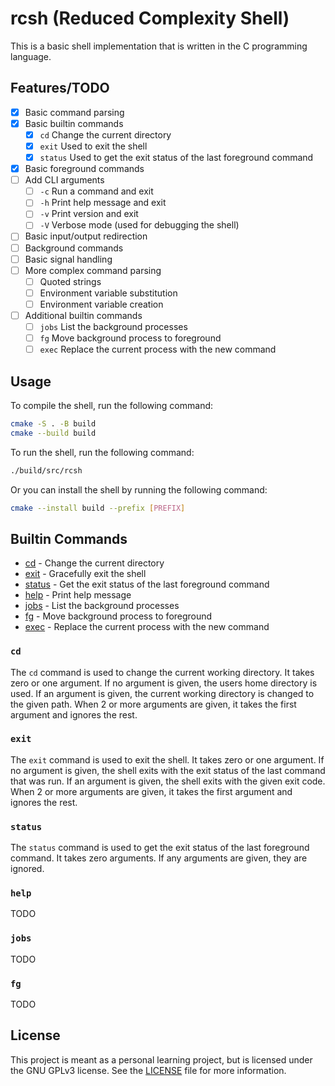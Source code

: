 # rcsh (Reduced Complexity Shell)

This is a basic shell implementation that is written in the C programming
language.

## Features/TODO

- [X] Basic command parsing
- [X] Basic builtin commands
    - [X] `cd` Change the current directory
    - [X] `exit` Used to exit the shell
    - [X] `status` Used to get the exit status of the last foreground command
- [X] Basic foreground commands
- [ ] Add CLI arguments
    - [ ] `-c` Run a command and exit
    - [ ] `-h` Print help message and exit
    - [ ] `-v` Print version and exit
    - [ ] `-V` Verbose mode (used for debugging the shell)
- [ ] Basic input/output redirection
- [ ] Background commands
- [ ] Basic signal handling
- [ ] More complex command parsing
    - [ ] Quoted strings
    - [ ] Environment variable substitution
    - [ ] Environment variable creation
- [ ] Additional builtin commands
    - [ ] `jobs` List the background processes
    - [ ] `fg` Move background process to foreground
    - [ ] `exec` Replace the current process with the new command

## Usage

To compile the shell, run the following command:

```bash
cmake -S . -B build
cmake --build build
```

To run the shell, run the following command:

```bash
./build/src/rcsh
```

Or you can install the shell by running the following command:

```bash
cmake --install build --prefix [PREFIX]
```

## Builtin Commands

- [cd](#cd) - Change the current directory
- [exit](#exit) - Gracefully exit the shell
- [status](#status) - Get the exit status of the last foreground command
- [help](#help) - Print help message
- [jobs](#jobs) - List the background processes
- [fg](#fg) - Move background process to foreground
- [exec](#exec) - Replace the current process with the new command

### `cd`

The `cd` command is used to change the current working directory. It takes zero
or one argument. If no argument is given, the users home directory is used. If
an argument is given, the current working directory is changed to the given
path. When 2 or more arguments are given, it takes the first argument and
ignores the rest.

### `exit`

The `exit` command is used to exit the shell. It takes zero or one argument. If
no argument is given, the shell exits with the exit status of the last command
that was run. If an argument is given, the shell exits with the given exit code.
When 2 or more arguments are given, it takes the first argument and ignores the
rest.

### `status`

The `status` command is used to get the exit status of the last foreground
command. It takes zero arguments. If any arguments are given, they are ignored.

### `help`

TODO

### `jobs`

TODO

### `fg`

TODO

## License

This project is meant as a personal learning project, but is licensed under the
GNU GPLv3 license. See the [LICENSE](LICENSE.md) file for more information.

